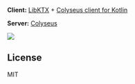 **Client:** 
[LibKTX](https://libktx.github.io/) + [Colyseus client for Kotlin](https://github.com/doorbash/colyseus-kotlin)

**Server:** 
[Colyseus](https://github.com/colyseus/colyseus)

<img src="https://github.com/doorbash/agar-io-ktx/blob/master/screenshot.png?raw=true" />

## License

MIT
